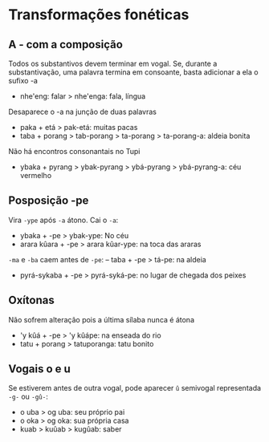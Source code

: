 # Transformações fonéticas

## A - com a composição
Todos os substantivos devem terminar em vogal. Se, durante a substantivação, uma palavra termina em consoante, basta adicionar a ela o sufixo -a
- nhe'eng: falar > nhe'enga: fala, língua

Desaparece o -a na junção de duas palavras
- paka + etá > pak-etá: muitas pacas
- taba + porang > tab-porang > ta-porang > ta-porang-a: aldeia bonita

Não há encontros consonantais no Tupi
- ybaka + pyrang > ybak-pyrang > ybá-pyrang > ybá-pyrang-a: céu vermelho

## Posposição -pe

Vira `-ype` após `-a` átono. Cai o `-a`:
- ybaka + -pe > ybak-ype: No céu
- arara kûara + -pe > arara kûar-ype: na toca das araras

`-ma` e `-ba` caem antes de `-pe`:
– taba + -pe > tá-pe: na aldeia
- pyrá-sykaba + -pe > pyrá-syká-pe: no lugar de chegada dos peixes

## Oxítonas

Não sofrem alteração pois a última sílaba nunca é átona
- 'y kûá + -pe > 'y kûápe: na enseada do rio
- tatu + porang > tatuporanga: tatu bonito

## Vogais o e u

Se estiverem antes de outra vogal, pode aparecer `û` semivogal representada `-g-` ou `-gû-`:
- o uba > og uba: seu próprio pai
- o oka > og oka: sua própria casa
- kuab > kuûab > kugûab: saber

